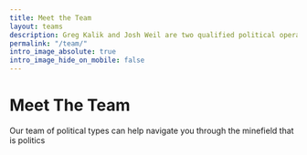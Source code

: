 ```yaml
---
title: Meet the Team
layout: teams
description: Greg Kalik and Josh Weil are two qualified political operators with many decades of experience working on Capitol Hill between them
permalink: "/team/"
intro_image_absolute: true
intro_image_hide_on_mobile: false
---
```


# Meet The Team

Our team of political types can help navigate you through the minefield that is politics